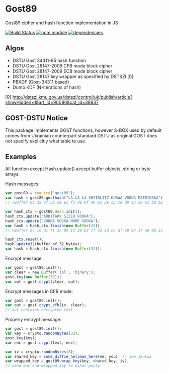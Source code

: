 Gost89
======

Gost89 cipher and hash function implementation in JS

[![Build Status](https://travis-ci.org/dstucrypt/gost89.svg?branch=master)](https://travis-ci.org/dstucrypt/gost89)
[![npm module](https://badge.fury.io/js/gost89.svg)](https://www.npmjs.org/package/gost89)
[![dependencies](https://david-dm.org/dstucrypt/gost89.png)](https://david-dm.org/dstucrypt/gost89)

Algos
-----

* DSTU Gost 34311-95 hash function
* DSTU Gost 28147-2009 CFB mode block cipher
* DSTU Gost 28147-2009 ECB mode block cipher
* DSTU Gost 28147 key wrapper as specified by DSTSZI [0]
* PBKDF (Gost-34311 based)
* Dumb KDF (N-iterations of hash)

[0] http://dstszi.kmu.gov.ua/dstszi/control/uk/publish/article?showHidden=1&art_id=90096&cat_id=38837

GOST-DSTU Notice
----------------

This package implements GOST functions, however S-BOX used by default comes
from Ukrainian counterpart standard DSTU as original GOST does not specify
explicitly what table to use.


Examples
--------

All function except Hash.update() accept buffer objects, string or byte arrays.

Hash messages:
```js
var gost89 = require("gost89");
var hash = gost89.gosthash("LA LA LA SHTIRLITZ KURWA VODKA MATRIOSKA");
// <Buffer 0a 32 7f 3b ce e1 f3 de 0f 40 61 2e c3 ce d0 a3 29 51 b8 b2 16 8e 9a 01 0f 5b 15 46 c0 a9 1d 93>

var hash_ctx = gost89.Hash.init();
hash_ctx.update("ARBITARY SIZED VODKA");
hash_ctx.update("VODKA VODKA MORE VODKA");
var hash = hash_ctx.finish(new Buffer(32));
// <Buffer 2c 1e d1 f1 2c 05 13 38 b2 7f 42 5d ea df e0 62 17 e6 9b 2c 19 d4 4a cd 24 ac 8d 5b b7 53 34 3f>

hash_ctx.reset();
hash.update32(buffer_of_32_bytes);
var hash = hash_ctx.finish(new Buffer(32));
```


Encrypt message:

```js
var gost = gost89.init();
var clear = new Buffer('lol', 'binary');
gost.key(new Buffer(32));
var out = gost.crypt(clear, out);
```

Encrypt messages in CFB mode:

```js
var gost = gost89.init();
var out = gost.crypt_cfb(iv, clear);
// out contains encrypted text
```


Properly encrypt message:

```js
var gost = gost89.init();
var key = crypto.randomBytes(32);
gost.key(key);
var enc = gost.crypt(text, enc);

var iv = crypto.randomBytes(8);
var shared_key = some_diffie_hellman_here(me, you); // see jkurwa
var wrapped_key = gost89.wrap_key(key, shared_key, iv);
// send enc and wrapped_key to other party
```

